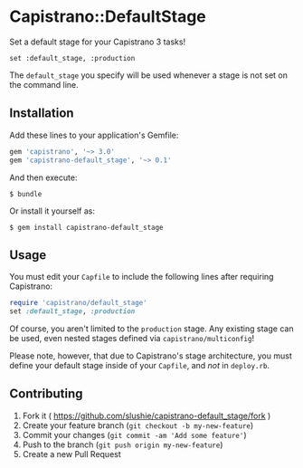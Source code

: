 # Capistrano::DefaultStage

Set a default stage for your Capistrano 3 tasks!

	set :default_stage, :production

The `default_stage` you specify will be used whenever a stage is not set 
on the command line.

## Installation

Add these lines to your application's Gemfile:

```ruby
gem 'capistrano', '~> 3.0'
gem 'capistrano-default_stage', '~> 0.1'
```

And then execute:

    $ bundle

Or install it yourself as:

    $ gem install capistrano-default_stage

## Usage

You must edit your `Capfile` to include the following lines after requiring Capistrano:

```ruby
require 'capistrano/default_stage'
set :default_stage, :production
```

Of course, you aren't limited to the `production` stage. Any existing stage
can be used, even nested stages defined via `capistrano/multiconfig`!

Please note, however, that due to Capistrano's stage architecture, you must define
your default stage inside of your `Capfile`, and *not* in `deploy.rb`.


## Contributing

1. Fork it ( https://github.com/slushie/capistrano-default_stage/fork )
2. Create your feature branch (`git checkout -b my-new-feature`)
3. Commit your changes (`git commit -am 'Add some feature'`)
4. Push to the branch (`git push origin my-new-feature`)
5. Create a new Pull Request
